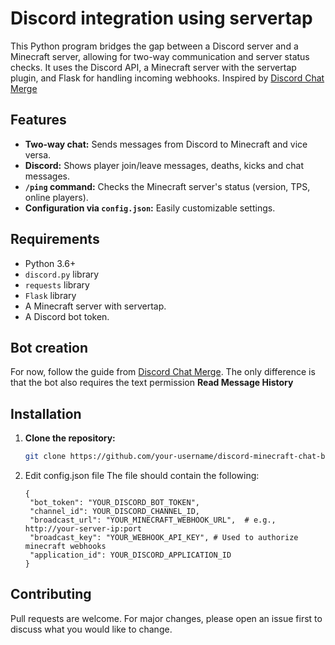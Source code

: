 # Discord integration using servertap

This Python program bridges the gap between a Discord server and a Minecraft server, allowing for two-way communication and server status checks. It uses the Discord API, a Minecraft server with the servertap plugin, and Flask for handling incoming webhooks.
Inspired by [Discord Chat Merge](https://www.spigotmc.org/resources/discord-chat-merge.82981/)
## Features

* **Two-way chat:** Sends messages from Discord to Minecraft and vice versa.
* **Discord:** Shows player join/leave messages, deaths, kicks and chat messages.
* **`/ping` command:** Checks the Minecraft server's status (version, TPS, online players).
* **Configuration via `config.json`:** Easily customizable settings.

## Requirements

* Python 3.6+
* `discord.py` library
* `requests` library
* `Flask` library
* A Minecraft server with servertap.
* A Discord bot token.
## Bot creation
   For now, follow the guide from [Discord Chat Merge](https://www.spigotmc.org/resources/discord-chat-merge.82981/). The only difference is that the bot also requires the text permission **Read Message History**
## Installation

1. **Clone the repository:**
   ```bash
   git clone https://github.com/your-username/discord-minecraft-chat-bridge.git
   ```
2. Edit config.json file
   The file should contain the following:
   ```
   {
    "bot_token": "YOUR_DISCORD_BOT_TOKEN",
    "channel_id": YOUR_DISCORD_CHANNEL_ID,
    "broadcast_url": "YOUR_MINECRAFT_WEBHOOK_URL",  # e.g., http://your-server-ip:port
    "broadcast_key": "YOUR_WEBHOOK_API_KEY", # Used to authorize minecraft webhooks
    "application_id": YOUR_DISCORD_APPLICATION_ID
   }
   ```
## Contributing
Pull requests are welcome. For major changes, please open an issue first to discuss what you would like to change.
